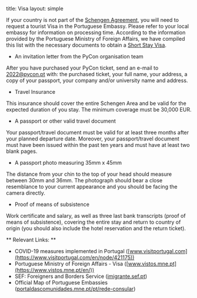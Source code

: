 title: Visa
layout: simple

If your country is not part of the [Schengen Agreement](https://www.schengenvisainfo.com/who-needs-schengen-visa/), you will need to request a tourist Visa in the Portuguese Embassy. Please refer to your local embassy for information on processing time. According to the information provided by the Portuguese Ministry of Foreign Affairs, we have compiled this list with the necessary documents to obtain a [Short Stay Visa](https://www.vistos.mne.pt/en/short-stay-visas-schengen/required-documentation/short-stay-visa#refer-to-the-harmonized-documents-table-concerning-required-documents-for-visa-application-lodging-in-specific-countries).

* An invitation letter from the PyCon organisation team

After you have purchased your PyCon ticket, send an e-mail to [2022@pycon.pt](mailto:2022@pycon.pt) with: the purchased ticket, your full name, your address, a copy of your passport, your company and/or university name and address.

* Travel Insurance 

This insurance should cover the entire Schengen Area and be valid for the expected duration of you stay. The minimum coverage must be 30,000 EUR.

* A passport or other valid travel document

Your passport/travel document must be valid for at least three months after your planned departure date. Moreover, your passport/travel document must have been issued within the past ten years and must have at least two blank pages.

* A passport photo measuring 35mm x 45mm

The distance from your chin to the top of your head should measure between 30mm and 36mm. The photograph should bear a close resemblance to your current appearance and you should be facing the camera directly.

* Proof of means of subsistence

Work certificate and salary, as well as three last bank transcripts (proof of means of subsistence), covering the entire stay and return to country of origin (you should also include the hotel reservation and the return ticket).

** Relevant Links: **

- COVID-19 measures implemented in Portugal ([www.visitportugal.com](https://www.visitportugal.com/en/node/421175))
- Portuguese Ministry of Foreign Affairs - Visa ([www.vistos.mne.pt](https://www.vistos.mne.pt/en/))
- SEF: Foreigners and Borders Service ([imigrante.sef.pt](https://imigrante.sef.pt/en/entrada-em-portugal/))
- Official Map of Portuguese Embassies ([portaldascomunidades.mne.pt/pt/rede-consular](https://www.portaldascomunidades.mne.pt/pt/rede-consular))
